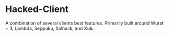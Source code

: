 # Hacked-Client
A combination of several clients best features. Primarily built around Wurst + 3, Lambda, Seppuku, Salhack, and Xulu. 
